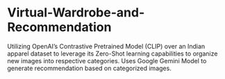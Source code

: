 # Virtual-Wardrobe-and-Recommendation
Utilizing OpenAI’s Contrastive Pretrained Model (CLIP) over an Indian apparel dataset to leverage its Zero-Shot learning capabilities to organize new images into respective categories. Uses Google Gemini Model to generate recommendation based on categorized images.
